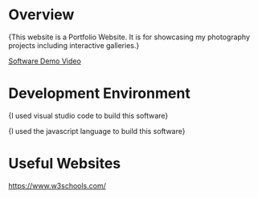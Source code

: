 # Overview

{This website is a Portfolio Website. It is for showcasing my photography projects including interactive galleries.}

[Software Demo Video](https://youtu.be/jwnsMpX-a-4)

# Development Environment

{I used visual studio code to build this software}

{I used the javascript language to build this software}

# Useful Websites
https://www.w3schools.com/


